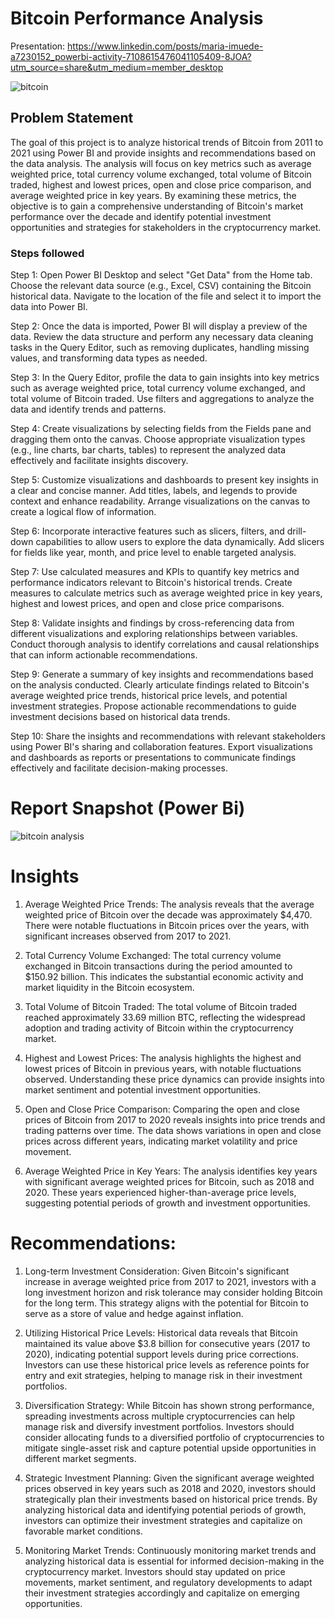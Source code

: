 
# Bitcoin Performance Analysis

Presentation: https://www.linkedin.com/posts/maria-imuede-a7230152_powerbi-activity-7108615476041105409-8JOA?utm_source=share&utm_medium=member_desktop
 

![bitcoin](https://github.com/MariaImuede/Power-Bi/assets/159175444/53b75fd4-f097-41be-95e9-da88da1b9b12)


## Problem Statement

The goal of this project is to analyze historical trends of Bitcoin from 2011 to 2021 using Power BI and provide insights and recommendations based on the data analysis. The analysis will focus on key metrics such as average weighted price, total currency volume exchanged, total volume of Bitcoin traded, highest and lowest prices, open and close price comparison, and average weighted price in key years. By examining these metrics, the objective is to gain a comprehensive understanding of Bitcoin's market performance over the decade and identify potential investment opportunities and strategies for stakeholders in the cryptocurrency market.

### Steps followed 


Step 1: Open Power BI Desktop and select "Get Data" from the Home tab. Choose the relevant data source (e.g., Excel, CSV) containing the Bitcoin historical data. Navigate to the location of the file and select it to import the data into Power BI.

Step 2: Once the data is imported, Power BI will display a preview of the data. Review the data structure and perform any necessary data cleaning tasks in the Query Editor, such as removing duplicates, handling missing values, and transforming data types as needed.

Step 3: In the Query Editor, profile the data to gain insights into key metrics such as average weighted price, total currency volume exchanged, and total volume of Bitcoin traded. Use filters and aggregations to analyze the data and identify trends and patterns.

Step 4: Create visualizations by selecting fields from the Fields pane and dragging them onto the canvas. Choose appropriate visualization types (e.g., line charts, bar charts, tables) to represent the analyzed data effectively and facilitate insights discovery.

Step 5: Customize visualizations and dashboards to present key insights in a clear and concise manner. Add titles, labels, and legends to provide context and enhance readability. Arrange visualizations on the canvas to create a logical flow of information.

Step 6: Incorporate interactive features such as slicers, filters, and drill-down capabilities to allow users to explore the data dynamically. Add slicers for fields like year, month, and price level to enable targeted analysis.

Step 7: Use calculated measures and KPIs to quantify key metrics and performance indicators relevant to Bitcoin's historical trends. Create measures to calculate metrics such as average weighted price in key years, highest and lowest prices, and open and close price comparisons.

Step 8: Validate insights and findings by cross-referencing data from different visualizations and exploring relationships between variables. Conduct thorough analysis to identify correlations and causal relationships that can inform actionable recommendations.

Step 9: Generate a summary of key insights and recommendations based on the analysis conducted. Clearly articulate findings related to Bitcoin's average weighted price trends, historical price levels, and potential investment strategies. Propose actionable recommendations to guide investment decisions based on historical data trends.

Step 10: Share the insights and recommendations with relevant stakeholders using Power BI's sharing and collaboration features. Export visualizations and dashboards as reports or presentations to communicate findings effectively and facilitate decision-making processes.
           
# Report Snapshot (Power Bi)

![bitcoin analysis](https://github.com/MariaImuede/Power-Bi/assets/159175444/407de276-93b0-474c-8b43-6944025446ab)


# Insights

1. Average Weighted Price Trends: The analysis reveals that the average weighted price of Bitcoin over the decade was approximately $4,470. There were notable fluctuations in Bitcoin prices over the years, with significant increases observed from 2017 to 2021.

2. Total Currency Volume Exchanged: The total currency volume exchanged in Bitcoin transactions during the period amounted to $150.92 billion. This indicates the substantial economic activity and market liquidity in the Bitcoin ecosystem.

3. Total Volume of Bitcoin Traded: The total volume of Bitcoin traded reached approximately 33.69 million BTC, reflecting the widespread adoption and trading activity of Bitcoin within the cryptocurrency market.

4. Highest and Lowest Prices: The analysis highlights the highest and lowest prices of Bitcoin in previous years, with notable fluctuations observed. Understanding these price dynamics can provide insights into market sentiment and potential investment opportunities.

5. Open and Close Price Comparison: Comparing the open and close prices of Bitcoin from 2017 to 2020 reveals insights into price trends and trading patterns over time. The data shows variations in open and close prices across different years, indicating market volatility and price movement.

6. Average Weighted Price in Key Years: The analysis identifies key years with significant average weighted prices for Bitcoin, such as 2018 and 2020. These years experienced higher-than-average price levels, suggesting potential periods of growth and investment opportunities.

# Recommendations:
1. Long-term Investment Consideration: Given Bitcoin's significant increase in average weighted price from 2017 to 2021, investors with a long investment horizon and risk tolerance may consider holding Bitcoin for the long term. This strategy aligns with the potential for Bitcoin to serve as a store of value and hedge against inflation.

2. Utilizing Historical Price Levels: Historical data reveals that Bitcoin maintained its value above $3.8 billion for consecutive years (2017 to 2020), indicating potential support levels during price corrections. Investors can use these historical price levels as reference points for entry and exit strategies, helping to manage risk in their investment portfolios.

3. Diversification Strategy: While Bitcoin has shown strong performance, spreading investments across multiple cryptocurrencies can help manage risk and diversify investment portfolios. Investors should consider allocating funds to a diversified portfolio of cryptocurrencies to mitigate single-asset risk and capture potential upside opportunities in different market segments.

4. Strategic Investment Planning: Given the significant average weighted prices observed in key years such as 2018 and 2020, investors should strategically plan their investments based on historical price trends. By analyzing historical data and identifying potential periods of growth, investors can optimize their investment strategies and capitalize on favorable market conditions.

5. Monitoring Market Trends: Continuously monitoring market trends and analyzing historical data is essential for informed decision-making in the cryptocurrency market. Investors should stay updated on price movements, market sentiment, and regulatory developments to adapt their investment strategies accordingly and capitalize on emerging opportunities.
